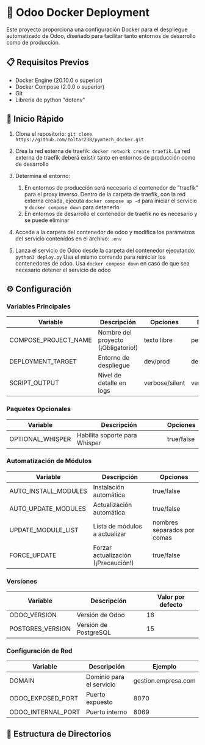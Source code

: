 # 🐋 Odoo Docker Deployment

Este proyecto proporciona una configuración Docker para el despliegue automatizado de Odoo, diseñado para facilitar tanto entornos de desarrollo como de producción.

## 📋 Requisitos Previos
- Docker Engine (20.10.0 o superior)
- Docker Compose (2.0.0 o superior)
- Git
- Libreria de python "dotenv"

## 🚀 Inicio Rápido
1. Clona el repositorio:
`git clone https://github.com/zoltar238/pymtech_docker.git`
 
2. Crea la red externa de traefik:
`docker network create traefik`. La red externa de traefik deberá existir tanto
en entornos de producción como de desarrollo

3. Determina el entorno:
   1. En entornos de producción será necesario el contenedor de "traefik" para el proxy inverso. 
   Dentro de la carpeta de traefik, con la red externa creada, ejecuta `docker compose up -d`
   para iniciar el servicio y `docker compose down` para detenerlo
   2. En entornos de desarrollo el contenedor de traefik no es necesario y se puede eliminar

4. Accede a la carpeta del contenedor de odoo y modifica los parámetros del servicio 
contenidos en el archivo: `.env`

5. Lanza el servicio de Odoo desde la carpeta del contenedor ejecutando: `python3 deploy.py`
Usa el mismo comando para reiniciar los contenedores de odoo. Usa `docker compose down` en caso 
de que sea necesario detener el servicio de odoo

## ⚙️ Configuración

### Variables Principales
| Variable | Descripción | Opciones | Ejemplo |
|----------|-------------|----------|----------|
| COMPOSE_PROJECT_NAME | Nombre del proyecto (¡Obligatorio!) | texto libre | personal_18 |
| DEPLOYMENT_TARGET | Entorno de despliegue | dev/prod | dev |
| SCRIPT_OUTPUT | Nivel de detalle en logs | verbose/silent | verbose |

### Paquetes Opcionales
| Variable | Descripción | Opciones |
|----------|-------------|----------|
| OPTIONAL_WHISPER | Habilita soporte para Whisper | true/false |

### Automatización de Módulos
| Variable | Descripción | Opciones |
|----------|-------------|----------|
| AUTO_INSTALL_MODULES | Instalación automática | true/false |
| AUTO_UPDATE_MODULES | Actualización automática | true/false |
| UPDATE_MODULE_LIST | Lista de módulos a actualizar | nombres separados por comas |
| FORCE_UPDATE | Forzar actualización (¡Precaución!) | true/false |

### Versiones
| Variable | Descripción | Valor por defecto |
|----------|-------------|-------------------|
| ODOO_VERSION | Versión de Odoo | 18 |
| POSTGRES_VERSION | Versión de PostgreSQL | 15 |

### Configuración de Red
| Variable | Descripción | Ejemplo |
|----------|-------------|----------|
| DOMAIN | Dominio para el servicio | gestion.empresa.com |
| ODOO_EXPOSED_PORT | Puerto expuesto | 8070 |
| ODOO_INTERNAL_PORT | Puerto interno | 8069 |

## 📁 Estructura de Directorios
